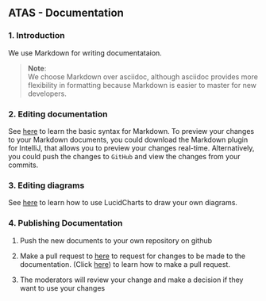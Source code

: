 ## ATAS - Documentation

### 1. Introduction
We use Markdown for writing documentataion.

> **Note**: <br/>
> We choose Markdown over asciidoc, although asciidoc provides more flexibility in formatting because Markdown is easier 
>to master for new developers.<br/>

### 2. Editing documentation
See [here](https://www.markdownguide.org/getting-started/) to learn the basic syntax for Markdown.
To preview your changes to your Markdown documents, you could download the Markdown plugin for IntelliJ, that allows 
you to preview your changes real-time. Alternatively, you could push the changes to `GitHub` and view the changes from 
your commits. 

### 3. Editing diagrams
See [here](https://www.lucidchart.com/blog/getting-started-in-lucidchart) to learn how to use LucidCharts to draw your 
own diagrams.

### 4. Publishing Documentation
1. Push the new documents to your own repository on github

2. Make a pull request to [here](https://github.com/AY1920S2-CS2113T-M16-1/tp/pulls) to request for changes to be made to the 
documentation. (Click [here](https://help.github.com/en/github/collaborating-with-issues-and-pull-requests/creating-a-pull-request))
to learn how to make a pull request.

3. The moderators will review your change and make a decision if they want to use your changes

